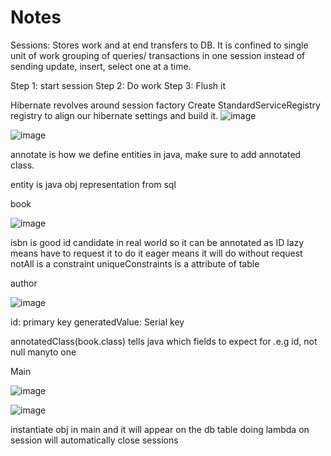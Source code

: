 # Notes

Sessions: Stores work and at end transfers to DB. It is confined to single unit of work
grouping of queries/ transactions in one session instead of sending update, insert, select one at a time.

Step 1: start session
Step 2: Do work
Step 3: Flush it

Hibernate revolves around session factory
Create StandardServiceRegistry registry to align our hibernate settings and build it.
![image](https://github.com/user-attachments/assets/a97772d5-302b-4c9b-8677-2a2f2ee2ebc4)

![image](https://github.com/user-attachments/assets/c1b7683d-08af-408b-812d-7c9c8be76e16)

annotate is how we define entities in java, make sure to add annotated class.

entity is java obj representation from sql

book

![image](https://github.com/user-attachments/assets/5273acbd-d5a7-47d5-beaa-5f7cd703ef05)

isbn is good id candidate in real world so it can be annotated as ID
lazy means have to request it to do it
eager means it will do without request
notAll is a constraint
uniqueConstraints is a attribute of table

author

![image](https://github.com/user-attachments/assets/959347fe-e62c-423b-88f0-8009d2e6726a)

id: primary key
generatedValue: Serial key

annotatedClass(book.class) tells java which fields to expect for .e.g id, not null manyto one

Main

![image](https://github.com/user-attachments/assets/519e5b57-6558-47e1-8f0a-db63998eb87e)

![image](https://github.com/user-attachments/assets/93bb5cda-61ab-49e1-a150-270b34528b36)


instantiate obj in main and it will appear on the db table
doing lambda on session will automatically close sessions
